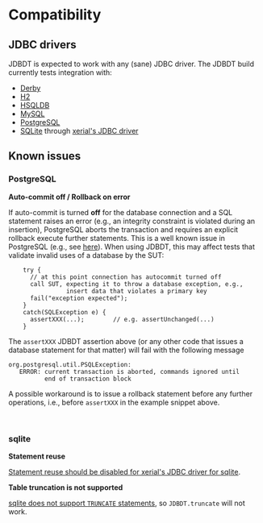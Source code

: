 
# Compatibility

<a name="Drivers"></a>
## JDBC drivers

JDBDT is expected to work with any (sane) JDBC driver.
The JDBDT build currently tests integration with:

* [Derby](https://db.apache.org/derby)
* [H2](http://www.h2database.com)
* [HSQLDB](http://hsqldb.org)
* [MySQL](http://mysql.com)
* [PostgreSQL](http://postgresql.org)
* [SQLite](https://www.sqlite.org) through [xerial's JDBC driver](https://github.com/xerial/sqlite-jdbc)

<a name="KnownIssues"></a>
## Known issues

<a name="KnownIssues_PostgreSQL"></a>
### PostgreSQL


**Auto-commit off / Rollback on error**

If auto-commit is turned **off** for the database connection 
and a SQL statement raises an error
(e.g., an integrity constraint is violated during an insertion), PostgreSQL aborts the transaction and requires an explicit rollback  execute further statements. 
This is a well known issue in PostgreSQL (e.g., see [here](http://postgresql.nabble.com/25P02-current-transaction-is-aborted-commands-ignored-until-end-of-transaction-block-td2174290.html)).
When using JDBDT, this may affect tests that validate invalid uses of a database by the SUT: 

        try {
	      // at this point connection has autocommit turned off
	      call SUT, expecting it to throw a database exception, e.g., 
	                insert data that violates a primary key   
	      fail("exception expected");
	    }
	    catch(SQLException e) { 
	      assertXXX(...);        // e.g. assertUnchanged(...)
	    }
	  
The `assertXXX` JDBDT assertion above (or any other code that issues a database statement for that matter) will fail with the following message
	
	org.postgresql.util.PSQLException: 
	   ERROR: current transaction is aborted, commands ignored until 
	          end of transaction block 

A possible workaround is to issue a rollback statement before any further operations, i.e., before `assertXXX` in the example snippet above.

&nbsp;<a name="KnownIssues_sqlite"></a>
### sqlite


**Statement reuse**

[Statement reuse should be disabled for xerial's JDBC driver for sqlite](DB.html#StatementReuse).

**Table truncation is not supported**

[sqlite does not support `TRUNCATE` statements](https://www.sqlite.org/lang.html), so `JDBDT.truncate` will not work.
